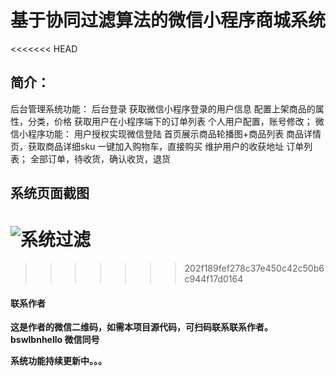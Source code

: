 



# 基于协同过滤算法的微信小程序商城系统

<<<<<<< HEAD
## 简介：

后台管理系统功能：
	后台登录
    获取微信小程序登录的用户信息
    配置上架商品的属性，分类，价格
    获取用户在小程序端下的订单列表
    个人用户配置，账号修改；
微信小程序功能：
  	用户授权实现微信登陆
  	首页展示商品轮播图+商品列表
  	商品详情页，获取商品详细sku
  	一键加入购物车，直接购买
  	维护用户的收获地址
  	订单列表；
  	全部订单，待收货，确认收货，退货





## 系统页面截图

![系统过滤](https://img-blog.csdnimg.cn/img_convert/90d48c767f3a22f2ee312b0083ed660e.png)
=======

>>>>>>> 202f189fef278c37e450c42c50b6c944f17d0164

####  **联系作者**

 **这是作者的微信二维码，如需本项目源代码，可扫码联系联系作者。**  
 **bswlbnhello 微信同号**  

**系统功能持续更新中。。。**
